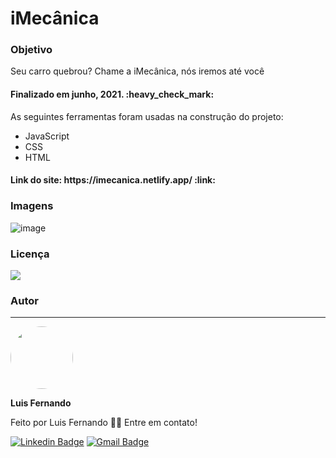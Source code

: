 <h1>iMecânica</h1>

<h3>Objetivo</h3>

<p>Seu carro quebrou? Chame a iMecânica, nós iremos até você</p>

<h4> 
	Finalizado em junho, 2021. :heavy_check_mark:
</h4>

As seguintes ferramentas foram usadas na construção do projeto:

- JavaScript
- CSS
- HTML

<h4>Link do site: https://imecanica.netlify.app/ :link:</h4> 

### Imagens
![image](https://user-images.githubusercontent.com/67171626/123638509-a29ba200-d7f5-11eb-9216-dc7e41a067c2.png)

### Licença
<img src="https://img.shields.io/github/license/luisfernandodass/doebrasil"/>

### Autor
---


 <img style="border-radius: 50%;" src="https://avatars.githubusercontent.com/u/67171626?s=460&u=609fc063322b859752a5675bd4e17657e650a389&v=4" width="100px;" alt=""/>
 
 <b>Luis Fernando</b>
 
Feito por Luis Fernando 👋🏽 Entre em contato!

[![Linkedin Badge](https://img.shields.io/badge/-Luis-blue?style=flat-square&logo=Linkedin&logoColor=white&link=https://www.linkedin.com/in/luisfernando/)](https://www.linkedin.com/in/luisfernando/) 
[![Gmail Badge](https://img.shields.io/badge/-luisfernandodass@gmail.com-c14438?style=flat-square&logo=Gmail&logoColor=white&link=mailto:luisfernandodass@gmail.com)](mailto:luisfernandodass@gmail.com)

